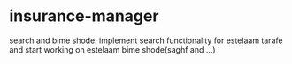 # insurance-manager

search and bime shode:
implement search functionality for estelaam tarafe and start working on estelaam bime shode(saghf and ...)
